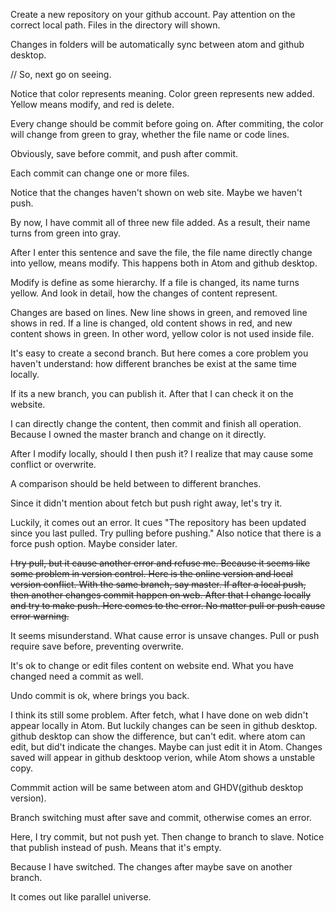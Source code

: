 Create a new repository on your github account. Pay attention on the correct local path. Files in the directory will shown.

Changes in folders will be automatically sync between atom and github desktop.

// So, next go on seeing.

Notice that color represents meaning. Color green represents new added. Yellow means modify, and red is delete.

Every change should be commit before going on. After commiting, the color will change from green to gray, whether the file name or code lines.

Obviously, save before commit, and push after commit.

Each commit can change one or more files.

Notice that the changes haven't shown on web site. Maybe we haven't push.

By now, I have commit all of three new file added. As a result, their name turns from green into gray.

After I enter this sentence and save the file, the file name directly change into yellow, means modify. This happens both in Atom and github desktop.

Modify is define as some hierarchy. If a file is changed, its name turns yellow. And look in detail, how the changes of content represent.

Changes are based on lines. New line shows in green, and removed line shows in red. If a line is changed, old content shows in red, and new content shows in green. In other word, yellow color is not used inside file.

It's easy to create a second branch. But here comes a core problem you haven't understand: how different branches be exist at the same time locally.

If its a new branch, you can publish it. After that I can check it on the website.

I can directly change the content, then commit and finish all operation. Because I owned the master branch and change on it directly.

After I modify locally, should I then push it? I realize that may cause some conflict or overwrite.

A comparison should be held between to different branches.

Since it didn't mention about fetch but push right away, let's try it.

Luckily, it comes out an error. It cues "The repository has been updated since you last pulled. Try pulling before pushing." Also notice that there is a force push option. Maybe consider later.

~~I try pull, but it cause another error and refuse me. Because it seems like some problem in version control. Here is the online version and local version conflict. With the same branch, say master. If after a local push, then another changes commit happen on web. After that I change locally and try to make push. Here comes to the error. No matter pull or push cause error warning.~~

It seems misunderstand. What cause error is unsave changes. Pull or push require save before, preventing overwrite.

It's ok to change or edit files content on website end. What you have changed need a commit as well.

Undo commit is ok, where brings you back.

I think its still some problem. After fetch, what I have done on web didn't appear locally in Atom. But luckily changes can be seen in github desktop. github desktop can show the difference, but can't edit. where atom can edit, but did't indicate the changes. Maybe can just edit it in Atom. Changes saved will appear in github desktoop verion, while Atom shows a unstable copy.

Commmit action will be same between atom and GHDV(github desktop version).

Branch switching must after save and commit, otherwise comes an error.

Here, I try commit, but not push yet. Then change to branch to slave. Notice that publish instead of push. Means that it's empty.

Because I have switched. The changes after maybe save on another branch.

It comes out like parallel universe.
